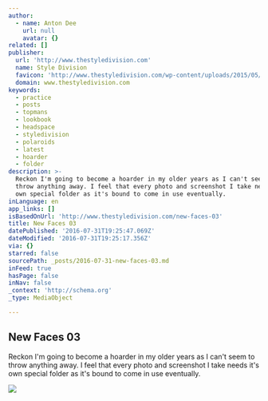 ```yaml
---
author:
  - name: Anton Dee
    url: null
    avatar: {}
related: []
publisher:
  url: 'http://www.thestyledivision.com'
  name: Style Division
  favicon: 'http://www.thestyledivision.com/wp-content/uploads/2015/05/favicon2-copy.png'
  domain: www.thestyledivision.com
keywords:
  - practice
  - posts
  - topmans
  - lookbook
  - headspace
  - styledivision
  - polaroids
  - latest
  - hoarder
  - folder
description: >-
  Reckon I'm going to become a hoarder in my older years as I can't seem to
  throw anything away. I feel that every photo and screenshot I take needs it's
  own special folder as it's bound to come in use eventually.
inLanguage: en
app_links: []
isBasedOnUrl: 'http://www.thestyledivision.com/new-faces-03'
title: New Faces 03
datePublished: '2016-07-31T19:25:47.069Z'
dateModified: '2016-07-31T19:25:17.356Z'
via: {}
starred: false
sourcePath: _posts/2016-07-31-new-faces-03.md
inFeed: true
hasPage: false
inNav: false
_context: 'http://schema.org'
_type: MediaObject

---
```

<article style=""><h1>New Faces 03</h1><p>Reckon I'm going to become a hoarder in my older years as I can't seem to throw anything away. I feel that every photo and screenshot I take needs it's own special folder as it's bound to come in use eventually.</p><img src="http://www.thestyledivision.com/wp-content/uploads/2016/07/new-faces-style-division-6.jpg" /></article>